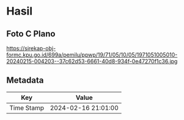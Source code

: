 # Hasil

## Foto C Plano

https://sirekap-obj-formc.kpu.go.id/699a/pemilu/ppwp/19/71/05/10/05/1971051005010-20240215-004203--37c62d53-6661-40d8-934f-0e47270f1c36.jpg


## Metadata

| Key        | Value               |
| ---------- | ------------------- |
| Time Stamp | 2024-02-16 21:01:00 |



